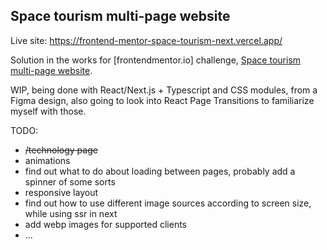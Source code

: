 ## Space tourism multi-page website
Live site: https://frontend-mentor-space-tourism-next.vercel.app/

Solution in the works for [frontendmentor.io] challenge, [Space tourism multi-page website](https://www.frontendmentor.io/challenges/space-tourism-multipage-website-gRWj1URZ3).

WIP, being done with React/Next.js + Typescript and CSS modules, from a Figma design, also going to look into React Page Transitions to familiarize myself with those.

TODO:

- ~~/technology page~~
- animations
- find out what to do about loading between pages, probably add a spinner of some sorts
- responsive layout
- find out how to use different image sources according to screen size, while using ssr in next
- add webp images for supported clients
- ... 
